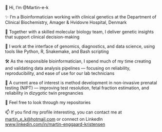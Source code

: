👋 Hi, I’m @Martin-e-k

✨ I’m a Bioinformatician working with clinical genetics at the Department of Clinical Biochemistry, Amager & Hvidovre Hospital, Denmark

🤝 Together with a skilled molecular biology team, I deliver genetic insights that support clinical decision-making

🧬 I work at the interface of genomics, diagnostics, and data science, using tools like Python, R, Snakemake, and Bash scripting

🛠️ As the responsible bioinformatician, I spend much of my time creating and validating data analysis pipelines — focusing on reliability, reproducibility, and ease of use for our lab technicians

👶 A current area of interest is method development in non-invasive prenatal testing (NIPT) — improving test resolution, fetal fraction estimation, and reliability in dizygotic twin pregnancies

👀 Feel free to look through my repositories

📫 If you find my profile interesting, you can contact me at martin_e_k@hotmail.com or connect on LinkedIn www.linkedin.com/in/martin-enggaard-kristensen


<!---
Martin-e-k/Martin-e-k is a ✨ special ✨ repository because its `README.md` (this file) appears on your GitHub profile.
You can click the Preview link to take a look at your changes.
--->

